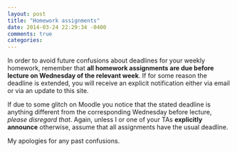 ```yaml
---
layout: post
title: "Homework assignments"
date: 2014-03-24 22:29:34 -0400
comments: true
categories: 
---
```


In order to avoid future confusions about deadlines for your weekly homework, remember that **all homework assignments are due before lecture on Wednesday of the relevant week**. If for some reason the deadline is extended, you will receive an explicit notification either via email or via an update to this site. 

If due to some glitch on Moodle you notice that the stated deadline is anything different from the corresponding Wednesday before lecture, *please disregard that*. Again, unless I or one of your TAs **explicitly announce** otherwise, assume that all assignments have the usual deadline. 

My apologies for any past confusions.